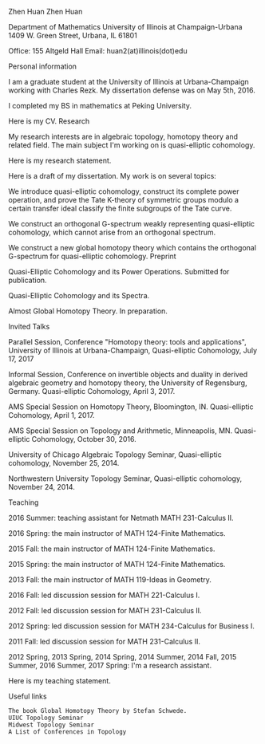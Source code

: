 Zhen Huan
Zhen Huan

Department of Mathematics
University of Illinois at Champaign-Urbana
1409 W. Green Street, Urbana, IL 61801

Office: 155 Altgeld Hall
Email:  huan2(at)illinois(dot)edu  

Personal information

I am a graduate student at the University of Illinois at Urbana-Champaign working with Charles Rezk. My dissertation defense was on May 5th, 2016.

I completed my BS in mathematics at Peking University.

Here is my CV.
Research

My research interests are in algebraic topology, homotopy theory and related field. The main subject I'm working on is quasi-elliptic cohomology.

Here is my research statement.

Here is a draft of my dissertation. My work is on several topics:

We introduce quasi-elliptic cohomology, construct its complete power operation, and prove the Tate K-theory of symmetric groups modulo a certain transfer ideal classify the finite subgroups of the Tate curve.

We construct an orthogonal G-spectrum weakly representing quasi-elliptic cohomology, which cannot arise from an orthogonal spectrum.

We construct a new global homotopy theory which contains the orthogonal G-spectrum for quasi-elliptic cohomology.
Preprint

Quasi-Elliptic Cohomology and its Power Operations. Submitted for publication.

Quasi-Elliptic Cohomology and its Spectra.

Almost Global Homotopy Theory. In preparation.

Invited Talks

Parallel Session, Conference "Homotopy theory: tools and applications", University of Illinois at Urbana-Champaign, Quasi-elliptic Cohomology, July 17, 2017

Informal Session, Conference on invertible objects and duality in derived algebraic geometry and homotopy theory, the University of Regensburg, Germany. Quasi-elliptic Cohomology, April 3, 2017.

AMS Special Session on Homotopy Theory, Bloomington, IN. Quasi-elliptic Cohomology, April 1, 2017.

AMS Special Session on Topology and Arithmetic, Minneapolis, MN. Quasi-elliptic Cohomology, October 30, 2016.

University of Chicago Algebraic Topology Seminar, Quasi-elliptic cohomology, November 25, 2014.

Northwestern University Topology Seminar, Quasi-elliptic cohomology, November 24, 2014.

Teaching

2016 Summer: teaching assistant for Netmath MATH 231-Calculus II.

2016 Spring: the main instructor of MATH 124-Finite Mathematics.

2015 Fall: the main instructor of MATH 124-Finite Mathematics.

2015 Spring: the main instructor of MATH 124-Finite Mathematics.

2013 Fall: the main instructor of MATH 119-Ideas in Geometry.


2016 Fall: led discussion session for MATH 221-Calculus I.

2012 Fall: led discussion session for MATH 231-Calculus II.

2012 Spring: led discussion session for MATH 234-Calculus for Business I.

2011 Fall: led discussion session for MATH 231-Calculus II.


2012 Spring, 2013 Spring, 2014 Spring, 2014 Summer, 2014 Fall, 2015 Summer, 2016 Summer, 2017 Spring: I'm a research assistant.

Here is my teaching statement.

Useful links

    The book Global Homotopy Theory by Stefan Schwede.
    UIUC Topology Seminar
    Midwest Topology Seminar
    A List of Conferences in Topology

